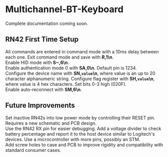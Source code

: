 # Multichannel-BT-Keyboard

Complete documentation coming soon.

## RN42 First Time Setup
All commands are entered in command mode with a 10ms delay between each one. Exit command mode and save with **R,1\n**.  
Enable HID mode with **S~,6\n**.  
Enable authentication mode 0 with **SA,0\n**. Default pin is 1234.  
Configure the device name with **SN,`value`\n**, where value is an up to 20 character alphanumeric string.
Configure flag register with **SH,`value`\n**, where value is 4 hex characters. Set bits 0-3 high (020F).  
Enable auto-reconnect with **SM,6\n**.  

## Future Improvements
Set inactive RN42s into low power mode by controlling their RESET pin. Requires a new schematic and PCB design.  
Use the RN42 RX pin for easier debugging.
Add a voltage divider to check battery percentage and report it to the host device similar to Logitech's devices.
Use a microcontroller with more pins, possibly an STM.  
Add screw holes to case and PCB to improve rigidity and compatibility with standard consumer cases.
